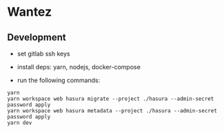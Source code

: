 # Wantez

## Development

- set gitlab ssh keys

- install deps: yarn, nodejs, docker-compose

- run the following commands:

```
yarn
yarn workspace web hasura migrate --project ./hasura --admin-secret password apply
yarn workspace web hasura metadata --project ./hasura --admin-secret password apply
yarn dev
```
